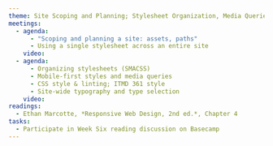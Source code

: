 ```yaml
---
theme: Site Scoping and Planning; Stylesheet Organization, Media Queries
meetings:
  - agenda:
      - "Scoping and planning a site: assets, paths"
      - Using a single stylesheet across an entire site
    video:
  - agenda:
      - Organizing stylesheets (SMACSS)    
      - Mobile-first styles and media queries
      - CSS style & linting; ITMD 361 style
      - Site-wide typography and type selection
    video:
readings:
  - Ethan Marcotte, *Responsive Web Design, 2nd ed.*, Chapter 4
tasks:
  - Participate in Week Six reading discussion on Basecamp
---
```

